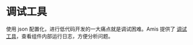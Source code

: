 # 调试工具

使用 json 配置化，进行低代码开发的一大痛点就是调试困难。Amis 提供了 [调试工具](https://aisuda.bce.baidu.com/amis/zh-CN/docs/extend/debug)，查看组件内部运行日志，方便分析问题。
